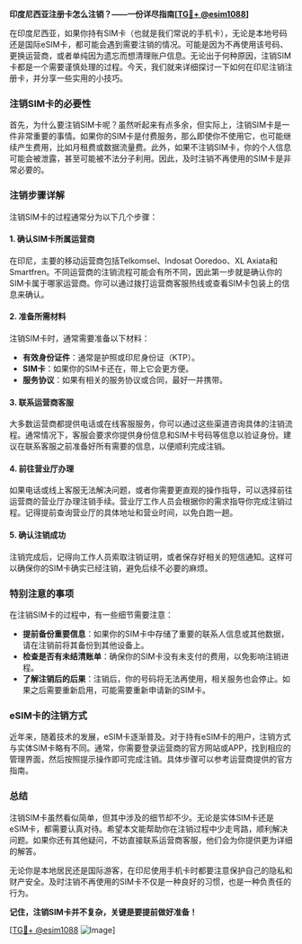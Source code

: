 **印度尼西亚注册卡怎么注销？——一份详尽指南[[TG💪+ @esim1088](https://t.me/s/esim1088)]**

在印度尼西亚，如果你持有SIM卡（也就是我们常说的手机卡），无论是本地号码还是国际eSIM卡，都可能会遇到需要注销的情况。可能是因为不再使用该号码、更换运营商，或者单纯因为遗忘而想清理账户信息。无论出于何种原因，注销SIM卡都是一个需要谨慎处理的过程。今天，我们就来详细探讨一下如何在印尼注销注册卡，并分享一些实用的小技巧。

### 注销SIM卡的必要性

首先，为什么要注销SIM卡呢？虽然听起来有点多余，但实际上，注销SIM卡是一件非常重要的事情。如果你的SIM卡是付费服务，那么即使你不使用它，也可能继续产生费用，比如月租费或数据流量费。此外，如果不注销SIM卡，你的个人信息可能会被泄露，甚至可能被不法分子利用。因此，及时注销不再使用的SIM卡是非常必要的。

### 注销步骤详解

注销SIM卡的过程通常分为以下几个步骤：

#### 1. 确认SIM卡所属运营商

在印尼，主要的移动运营商包括Telkomsel、Indosat Ooredoo、XL Axiata和Smartfren。不同运营商的注销流程可能会有所不同，因此第一步就是确认你的SIM卡属于哪家运营商。你可以通过拨打运营商客服热线或查看SIM卡包装上的信息来确认。

#### 2. 准备所需材料

注销SIM卡时，通常需要准备以下材料：
- **有效身份证件**：通常是护照或印尼身份证（KTP）。
- **SIM卡**：如果你的SIM卡还在，带上它会更方便。
- **服务协议**：如果有相关的服务协议或合同，最好一并携带。

#### 3. 联系运营商客服

大多数运营商都提供电话或在线客服服务，你可以通过这些渠道咨询具体的注销流程。通常情况下，客服会要求你提供身份信息和SIM卡号码等信息以验证身份。建议在联系客服之前准备好所有需要的信息，以便顺利完成注销。

#### 4. 前往营业厅办理

如果电话或线上客服无法解决问题，或者你需要更直观的操作指导，可以选择前往运营商的营业厅办理注销手续。营业厅工作人员会根据你的需求指导你完成注销过程。记得提前查询营业厅的具体地址和营业时间，以免白跑一趟。

#### 5. 确认注销成功

注销完成后，记得向工作人员索取注销证明，或者保存好相关的短信通知。这样可以确保你的SIM卡确实已经注销，避免后续不必要的麻烦。

### 特别注意的事项

在注销SIM卡的过程中，有一些细节需要注意：

- **提前备份重要信息**：如果你的SIM卡中存储了重要的联系人信息或其他数据，请在注销前将其备份到其他设备上。
- **检查是否有未结清账单**：确保你的SIM卡没有未支付的费用，以免影响注销进程。
- **了解注销后的后果**：注销后，你的号码将无法再使用，相关服务也会停止。如果之后需要重新启用，可能需要重新申请新的SIM卡。

### eSIM卡的注销方式

近年来，随着技术的发展，eSIM卡逐渐普及。对于持有eSIM卡的用户，注销方式与实体SIM卡略有不同。通常，你需要登录运营商的官方网站或APP，找到相应的管理界面，然后按照提示操作即可完成注销。具体步骤可以参考运营商提供的官方指南。

### 总结

注销SIM卡虽然看似简单，但其中涉及的细节却不少。无论是实体SIM卡还是eSIM卡，都需要认真对待。希望本文能帮助你在注销过程中少走弯路，顺利解决问题。如果你还有其他疑问，不妨直接联系运营商客服，他们会为你提供更为详细的解答。

无论你是本地居民还是国际游客，在印尼使用手机卡时都要注意保护自己的隐私和财产安全。及时注销不再使用的SIM卡不仅是一种良好的习惯，也是一种负责任的行为。

**记住，注销SIM卡并不复杂，关键是要提前做好准备！**

[[TG💪+ @esim1088](https://t.me/s/esim1088) ![Image](https://i.postimg.cc/4NQfJmqS/Snipaste-2025-05-13-00-14-12.png)]